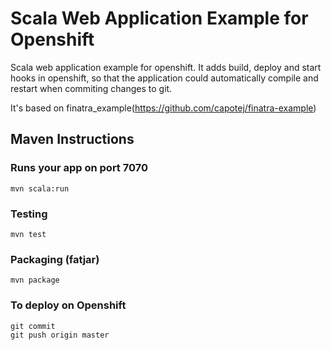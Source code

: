 # Scala Web Application Example for Openshift

Scala web application example for openshift. It adds build, deploy and start hooks in openshift, so that the application could automatically compile and restart when commiting changes to git.

It's based on finatra_example(https://github.com/capotej/finatra-example)


## Maven Instructions

### Runs your app on port 7070

    mvn scala:run

### Testing

    mvn test

### Packaging (fatjar)

    mvn package

### To deploy on Openshift

    git commit
    git push origin master
